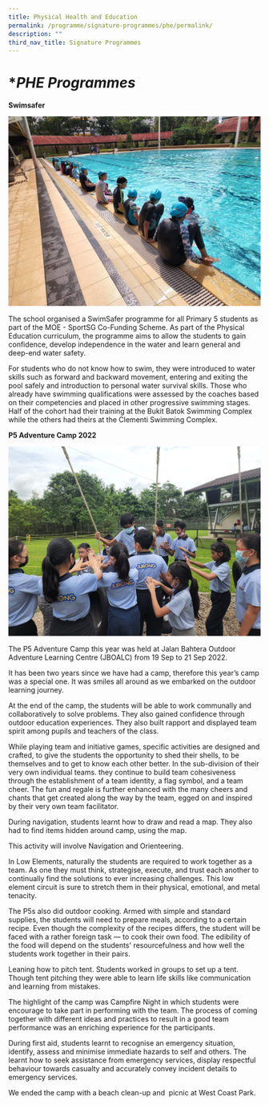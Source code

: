 ```yaml
---
title: Physical Health and Education
permalink: /programme/signature-programmes/phe/permalink/
description: ""
third_nav_title: Signature Programmes
---
```

# **PHE Programmes*
**Swimsafer**

![](/images/swimsafer02.jpg)

The school organised a SwimSafer programme for all Primary 5 students as part of the MOE - SportSG Co-Funding Scheme. As part of the Physical Education curriculum, the programme aims to allow the students to gain confidence, develop independence in the water and learn general and deep-end water safety.

For students who do not know how to swim, they were introduced to water skills such as forward and backward movement, entering and exiting the pool safely and introduction to personal water survival skills. Those who already have swimming qualifications were assessed by the coaches based on their competencies and placed in other progressive swimming stages. Half of the cohort had their training at the Bukit Batok Swimming Complex while the others had theirs at the Clementi Swimming Complex.

**P5 Adventure Camp 2022**

![](/images/p5adventurecamp02.jpeg)

The P5 Adventure Camp this year was held at Jalan Bahtera Outdoor Adventure Learning Centre (JBOALC) from 19 Sep to 21 Sep 2022.

It has been two years since we have had a camp, therefore this year’s camp was a special one. It was smiles all around as we embarked on the outdoor learning journey.

At the end of the camp, the students will be able to work communally and collaboratively to solve problems. They also gained confidence through outdoor education experiences. They also built rapport and displayed team spirit among pupils and teachers of the class.

While playing team and initiative games, specific activities are designed and crafted, to give the students the opportunity to shed their shells, to be themselves and to get to know each other better. In the sub-division of their very own individual teams. they continue to build team cohesiveness through the establishment of a team identity, a flag symbol, and a team cheer. The fun and regale is further enhanced with the many cheers and chants that get created along the way by the team, egged on and inspired by their very own team facilitator.

During navigation, students learnt how to draw and read a map. They also had to find items hidden around camp, using the map.

This activity will involve Navigation and Orienteering.

In Low Elements, naturally the students are required to work together as a team. As one they must think, strategise, execute, and trust each another to continually find the solutions to ever increasing challenges. This low element circuit is sure to stretch them in their physical, emotional, and metal tenacity.

The P5s also did outdoor cooking. Armed with simple and standard supplies, the students will need to prepare meals, according to a certain recipe. Even though the complexity of the recipes differs, the student will be faced with a rather foreign task — to cook their own food. The edibility of the food will depend on the students' resourcefulness and how well the students work together in their pairs.

Leaning how to pitch tent. Students worked in groups to set up a tent. Though tent pitching they were able to learn life skills like communication and learning from mistakes.

The highlight of the camp was Campfire Night in which students were encourage to take part in performing with the team. The process of coming together with different ideas and practices to result in a good team performance was an enriching experience for the participants.

During first aid, students learnt to recognise an emergency situation, identify, assess and minimise immediate hazards to self and others. The learnt how to seek assistance from emergency services, display respectful behaviour towards casualty and accurately convey incident details to emergency services.

We ended the camp with a beach clean-up and  picnic at West Coast Park.
